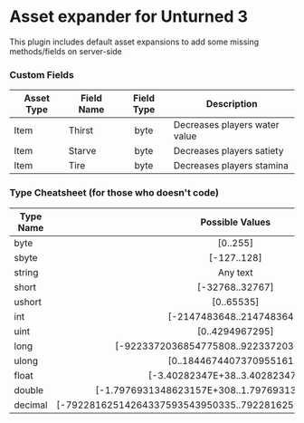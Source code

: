 # Asset expander for Unturned 3

This plugin includes default asset expansions to add some missing methods/fields on server-side

### Custom Fields

Asset Type | Field Name | Field Type | Description
--- | --- | :-: | ---
Item | Thirst | byte | Decreases players water value
Item | Starve | byte | Decreases players satiety
Item | Tire | byte | Decreases players stamina

### Type Cheatsheet (for those who doesn't code)

Type Name | Possible Values
--- | :-:
byte | [0..255]
sbyte | [-127..128]
string | Any text
short | [-32768..32767]
ushort | [0..65535]
int | [-2147483648..2147483647]
uint | [0..4294967295]
long | [-9223372036854775808..9223372036854775807]
ulong | [0..18446744073709551615]
float | [-3.40282347E+38..3.40282347E+38]
double | [-1.7976931348623157E+308..1.7976931348623157E+308]
decimal | [-79228162514264337593543950335..79228162514264337593543950335]
